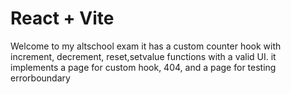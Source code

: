 # React + Vite

Welcome to my altschool exam it has a custom counter hook with increment, decrement, reset,setvalue functions with a valid UI. it implements a page for custom hook, 404, and a page for testing errorboundary
